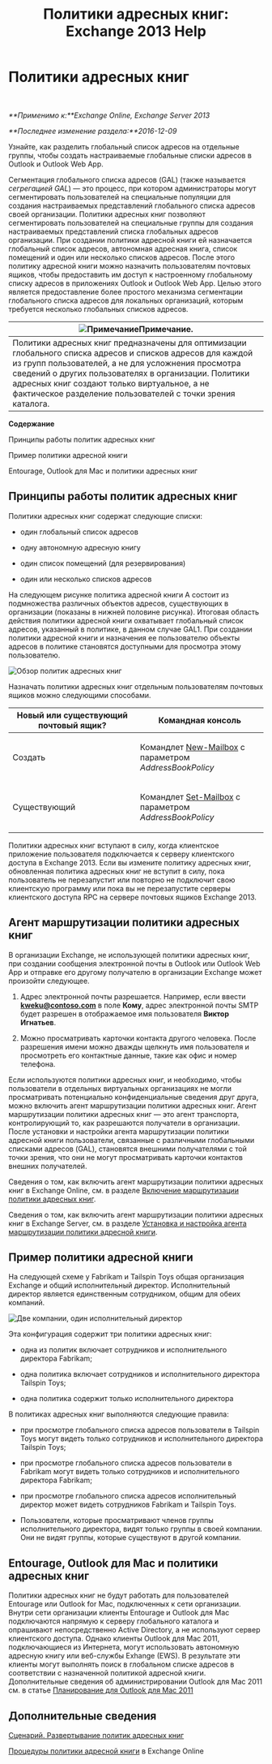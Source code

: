 ﻿---
title: 'Политики адресных книг: Exchange 2013 Help'
TOCTitle: Политики адресных книг
ms:assetid: d0a916a1-e3ed-49ae-b116-a559be0dcce6
ms:mtpsurl: https://technet.microsoft.com/ru-ru/library/Hh529948(v=EXCHG.150)
ms:contentKeyID: 50489116
ms.date: 04/30/2018
mtps_version: v=EXCHG.150
ms.translationtype: HT
---

# Политики адресных книг

 

_**Применимо к:**Exchange Online, Exchange Server 2013_

_**Последнее изменение раздела:**2016-12-09_

Узнайте, как разделить глобальный список адресов на отдельные группы, чтобы создать настраиваемые глобальные списки адресов в Outlook и Outlook Web App.

Сегментация глобального списка адресов (GAL) (также называется *сегрегацией GAL*) — это процесс, при котором администраторы могут сегментировать пользователей на специальные популяции для создания настраиваемых представлений глобального списка адресов своей организации. Политики адресных книг позволяют сегментировать пользователей на специальные группы для создания настраиваемых представлений списка глобальных адресов организации. При создании политики адресной книги ей назначается глобальный список адресов, автономная адресная книга, список помещений и один или несколько списков адресов. После этого политику адресной книги можно назначить пользователям почтовых ящиков, чтобы предоставить им доступ к настроенному глобальному списку адресов в приложениях Outlook и Outlook Web App. Целью этого является предоставление более простого механизма сегментации глобального списка адресов для локальных организаций, которым требуется несколько глобальных списков адресов.

<table>
<thead>
<tr class="header">
<th><img src="images/JJ126620.note(EXCHG.150).gif" title="Примечание" alt="Примечание" />Примечание.</th>
</tr>
</thead>
<tbody>
<tr class="odd">
<td>Политики адресных книг предназначены для оптимизации глобального списка адресов и списков адресов для каждой из групп пользователей, а не для усложнения просмотра сведений о других пользователях в организации. Политики адресных книг создают только виртуальное, а не фактическое разделение пользователей с точки зрения каталога.</td>
</tr>
</tbody>
</table>


**Содержание**

Принципы работы политик адресных книг

Пример политики адресной книги

Entourage, Outlook для Mac и политики адресных книг

## Принципы работы политик адресных книг

Политики адресных книг содержат следующие списки:

  - один глобальный список адресов

  - одну автономную адресную книгу

  - один список помещений (для резервирования)

  - один или несколько списков адресов

На следующем рисунке политика адресной книги А состоит из подмножества различных объектов адресов, существующих в организации (показаны в нижней половине рисунка). Итоговая область действия политики адресной книги охватывает глобальный список адресов, указанный в политике, в данном случае GAL1. При создании политики адресной книги и назначения ее пользователю объекты адресов в политике становятся доступными для просмотра этому пользователю.

![Обзор политик адресных книг](images/Hh529948.68084064-7319-431b-be3b-0cce761258b1(EXCHG.150).gif "Обзор политик адресных книг")

Назначать политики адресных книг отдельным пользователям почтовых ящиков можно следующими способами.


<table>
<colgroup>
<col style="width: 50%" />
<col style="width: 50%" />
</colgroup>
<thead>
<tr class="header">
<th>Новый или существующий почтовый ящик?</th>
<th>Командная консоль</th>
</tr>
</thead>
<tbody>
<tr class="odd">
<td><p>Создать</p></td>
<td><p>Командлет <a href="https://technet.microsoft.com/ru-ru/library/aa997663(v=exchg.150)">New-Mailbox</a> с параметром <em>AddressBookPolicy</em></p></td>
</tr>
<tr class="even">
<td><p>Существующий</p></td>
<td><p>Командлет <a href="https://technet.microsoft.com/ru-ru/library/bb123981(v=exchg.150)">Set-Mailbox</a> с параметром <em>AddressBookPolicy</em></p>
<p></p></td>
</tr>
</tbody>
</table>


Политики адресных книг вступают в силу, когда клиентское приложение пользователя подключается к серверу клиентского доступа в Exchange 2013. Если вы измените политику адресных книг, обновленная политика адресных книг не вступит в силу, пока пользователь не перезапустит или повторно не подключит свою клиентскую программу или пока вы не перезапустите серверы клиентского доступа RPC на сервере почтовых ящиков Exchange 2013.

## Агент маршрутизации политики адресных книг

В организации Exchange, не использующей политики адресных книг, при создании сообщения электронной почты в Outlook или Outlook Web App и отправке его другому получателю в организации Exchange может произойти следующее.

1.  Адрес электронной почты разрешается. Например, если ввести **kweku@contoso.com** в поле **Кому**, адрес электронной почты SMTP будет разрешен в отображаемое имя пользователя **Виктор Игнатьев**.

2.  Можно просматривать карточки контакта другого человека. После разрешения имени можно дважды щелкнуть имя пользователя и просмотреть его контактные данные, такие как офис и номер телефона.

Если используются политики адресных книг, и необходимо, чтобы пользователи в отдельных виртуальных организациях не могли просматривать потенциально конфиденциальные сведения друг друга, можно включить агент маршрутизации политики адресных книг. Агент маршрутизации политики адресных книг — это агент транспорта, контролирующий то, как разрешаются получатели в организации. После установки и настройки агента маршрутизации политики адресной книги пользователи, связанные с различными глобальными списками адресов (GAL), становятся внешними получателями с той точки зрения, что они не могут просматривать карточки контактов внешних получателей.

Сведения о том, как включить агент маршрутизации политики адресных книг в Exchange Online, см. в разделе [Включение маршрутизации политики адресных книг](https://technet.microsoft.com/ru-ru/library/jj891095\(v=exchg.150\)).

Сведения о том, как включить агент маршрутизации политики адресных книг в Exchange Server, см. в разделе [Установка и настройка агента маршрутизации политики адресной книги](install-and-configure-the-address-book-policy-routing-agent-exchange-2013-help.md).

## Пример политики адресной книги

На следующей схеме у Fabrikam и Tailspin Toys общая организация Exchange и общий исполнительный директор. Исполнительный директор является единственным сотрудником, общим для обеих компаний.

![Две компании, один исполнительный директор](images/Hh529948.c87a5654-d456-4688-acb2-0be15ba1cda6(EXCHG.150).gif "Две компании, один исполнительный директор")

Эта конфигурация содержит три политики адресных книг:

  - одна из политик включает сотрудников и исполнительного директора Fabrikam;

  - одна политика включает сотрудников и исполнительного директора Tailspin Toys;

  - одна политика содержит только исполнительного директора

В политиках адресных книг выполняются следующие правила:

  - при просмотре глобального списка адресов пользователи в Tailspin Toys могут видеть только сотрудников и исполнительного директора Tailspin Toys;

  - при просмотре глобального списка адресов пользователи в Fabrikam могут видеть только сотрудников и исполнительного директора Fabrikam;

  - при просмотре глобального списка адресов исполнительный директор может видеть сотрудников Fabrikam и Tailspin Toys.

  - Пользователи, которые просматривают членов группы исполнительного директора, видят только группы в своей компании. Они не видят группы, которые существуют в другой компании.

## Entourage, Outlook для Mac и политики адресных книг

Политики адресных книг не будут работать для пользователей Entourage или Outlook for Mac, подключенных к сети организации. Внутри сети организации клиенты Entourage и Outlook для Mac подключаются напрямую к серверу глобального каталога и опрашивают непосредственно Active Directory, а не используют сервер клиентского доступа. Однако клиенты Outlook для Mac 2011, подключающиеся из Интернета, могут использовать автономную адресную книгу или веб-службы Exhange (EWS). В результате эти клиенты могут выполнять поиск в глобальном списке адресов в соответствии с назначенной политикой адресной книги. Дополнительные сведения об администрировании Outlook для Mac 2011 см. в статье [Планирование для Outlook для Mac 2011](https://go.microsoft.com/fwlink/p/?linkid=231878)

## Дополнительные сведения

[Сценарий. Развертывание политик адресных книг](scenario-deploying-address-book-policies-exchange-2013-help.md)

[Процедуры политики адресной книги](https://technet.microsoft.com/ru-ru/library/jj891096\(v=exchg.150\)) в Exchange Online


